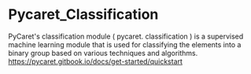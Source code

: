 # Pycaret_Classification      
 
PyCaret's classification module ( pycaret. classification ) is  a supervised machine learning module that is used for classifying the elements into a binary group based on various techniques and algorithms. </br> 
https://pycaret.gitbook.io/docs/get-started/quickstart    </br>   
     
 

 

 
